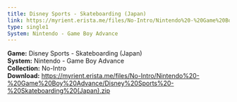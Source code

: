 ```yaml
---
title: Disney Sports - Skateboarding (Japan)
link: https://myrient.erista.me/files/No-Intro/Nintendo%20-%20Game%20Boy%20Advance/Disney%20Sports%20-%20Skateboarding%20(Japan).zip
type: single1
System: Nintendo - Game Boy Advance
---
```

<b>Game:</b> Disney Sports - Skateboarding (Japan)<br>
<b>System:</b> Nintendo - Game Boy Advance<br>
<b>Collection:</b> No-Intro<br>
<b>Download:</b> https://myrient.erista.me/files/No-Intro/Nintendo%20-%20Game%20Boy%20Advance/Disney%20Sports%20-%20Skateboarding%20(Japan).zip